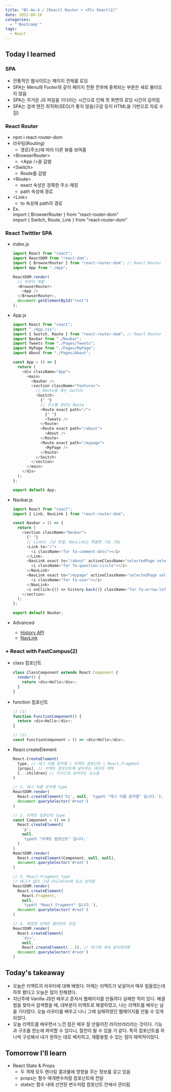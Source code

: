 ```yaml
---
title: "BC-4w-4 / [React] Router + <FC> React(2)"
date: 2021-09-16
categories:
  - "'Bootcamp'"
tags:
  - React
---
```


## Today I learned

### SPA

- 전통적인 웹사이트는 페이지 전체를 로딩
- SPA는 Menu와 Footer와 같이 페이지 전환 전후에 중복되는 부분은 새로 불러오지 않음
- SPA는 무거운 JS 파일을 기다리는 시간으로 인해 첫 화면의 로딩 시간이 길어짐
- SPA는 검색 엔진 최적화(SEO)가 좋지 않음(구글 등이 HTML을 기반으로 자료 수집)

### React Router

- npm i react-router-dom
- 라우팅(Routing)
  - 경로(주소)에 따라 다른 뷰를 보여줌
- \<BrowserRouter>
  - \<App />을 감쌈
- \<Switch>
  - Route를 감쌈
- \<Route>
  - exact 속성은 정확한 주소 매칭
  - path 속성에 경로
- \<Link>
  - to 속성에 path의 경로
- Ex.  
  import { BrowserRouter } from "react-router-dom"  
  import { Switch, Route, Link } from "react-router-dom"

### React Twittler SPA

- index.js

  ```js
  import React from "react";
  import ReactDOM from "react-dom";
  import { BrowserRouter } from "react-router-dom"; // React Router
  import App from "./App";

  ReactDOM.render(
    // 라우터 역할
    <BrowserRouter>
      <App />
    </BrowserRouter>,
    document.getElementById("root")
  );
  ```

- App.js

  ```js
  import React from "react";
  import "./App.css";
  import { Switch, Route } from "react-router-dom"; // React Router
  import Navbar from "./Navbar";
  import Tweets from "./Pages/Tweets";
  import MyPage from "./Pages/MyPage";
  import About from "./Pages/About";

  const App = () => {
    return (
      <div className="App">
        <main>
          <Navbar />
          <section className="features">
            // Route를 묶는 Switch
            <Switch>
              {" "}
              // 주소별 경로는 Route
              <Route exact path="/">
                {" "}
                <Tweets />
              </Route>
              <Route exact path="/about">
                <About />
              </Route>
              <Route exact path="/mypage">
                <MyPage />
              </Route>
            </Switch>
          </section>
        </main>
      </div>
    );
  };

  export default App;
  ```

- Navbar.js

  ```js
  import React from "react";
  import { Link, NavLink } from "react-router-dom";

  const Navbar = () => {
    return (
      <section className="Navbar">
        {" "}
        // Link는 그냥 연결, NavLink는 특별한 기능 가능
        <Link to="/">
          <i className="far fa-comment-dots"></i>
        </Link>
        <NavLink exact to="/about" activeClassName="selectedPage selectedPage--about">
          <i className="far fa-question-circle"></i>
        </NavLink>
        <NavLink exact to="/mypage" activeClassName="selectedPage selectedPage--mypage">
          <i className="far fa-user"></i>
        </NavLink>
        <i onClick={() => history.back()} className="far fa-arrow-left"></i> // history
      </section>
    );
  };

  export default Navbar;
  ```

- Advanced
  - [History API](https://developer.mozilla.org/ko/docs/Web/API/History_API)
  - [NavLink](https://reactrouter.com/web/api/NavLink)

### + React with FastCampus(2)

- class 컴포넌트

  ```js
  class ClassComponent extends React.Component {
    render() {
      return <div>Hello</div>;
    }
  }
  ```

- function 컴포넌트

  ```js
  // (1)
  function FunctionComponent() {
    return <div>Hello</div>;
  }

  // (2)
  const FunctionComponent = () => <div>Hello</div>;
  ```

- React.createElement

  ```js
  React.CreateElement(
    type, // 태그 이름 문자열 | 리액트 컴포넌트 | React.Fragment
    [props], // 리액트 컴포넌트에 넣어주는 데이터 객체
    [...children] // 자식으로 넣어주는 요소들
  )

  // 1. 태그 이름 문자열 type
  ReactDOM.render(
    React.createElement('h1', null, `type이 "태그 이름 문자열" 입니다.`),
    document.querySelector('#root')
  )

  // 2. 리액트 컴포넌트 type
  const Component = () => (
    React.createElement(
      'p',
      null,
      `type이 "리액트 컴포넌트" 입니다.`
    )
  )
  ReactDOM.render(
    React.createElement(Component, null, null),
    document.querySelector('#root')
  )

  // 3. React.Fragment type
  // 태그가 없이 그냥 children에 요소 넣어줌
  ReactDOM.render(
    React.createElement(
      React.Fragment,
      null,
      `type이 "React Fragment" 입니다.`),
    document.querySelector('#root')
  )

  // 4. 복잡한 리액트 엘리먼트 모임
  ReactDOM.render(
    React.createElement(
      'div',
      null,
      React.createElement(...)), // 여기에 계속 넣어줘야함
    document.querySelector('#root')
  )
  ```

## Today's takeaway

- 오늘은 리액트의 라우터에 대해 배웠다. 어제는 리액트가 낯설어서 매우 힘들었는데 하루 봤다고 오늘은 많이 친해졌다.
- 지난주에 Vanilla JS만 배우고 혼자서 웹페이지를 만들려다 실패한 적이 있다. 해결법을 찾아서 검색했을 때, 대부분이 리액트로 해결하였고, 나는 리액트를 배우는 날을 기다렸다. 오늘 라우터를 배우고 나니 그때 실패하였던 웹페이지를 만들 수 있게 되었다.
- 오늘 리액트를 배우면서 느낀 점은 매우 잘 만들어진 라이브러리라는 것이다. 기능과 구조를 한눈에 파악할 수 있다니, 절친이 될 수 있을 거 같다. 특히 컴포넌트를 하나씩 구성해서 내가 원하는 데로 배치하고, 재활용할 수 있는 점이 매력적이었다.

## Tomorrow I'll learn

- React State & Props
  - 두 객체 모두 렌더링 결과물에 영향을 주는 정보를 갖고 있음
  - props는 함수 매개변수처럼 컴포넌트에 전달
  - state는 함수 내에 선언된 변수처럼 컴포넌트 안에서 관리됨
